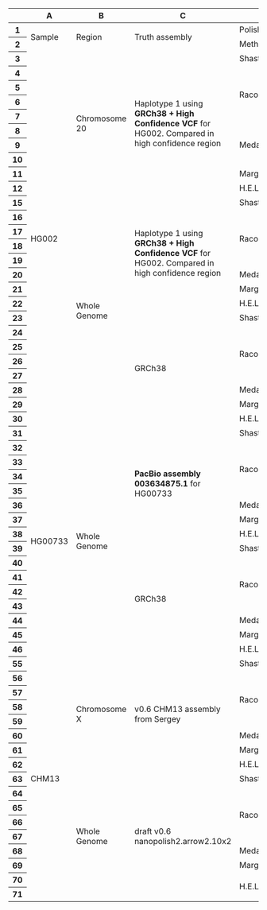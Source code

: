 <div class="ritz grid-container" dir="ltr"><table class="waffle" cellspacing="0" cellpadding="0"><thead><tr><th class="row-header freezebar-origin-ltr"></th><th id="0C0" style="width:89px" class="column-headers-background">A</th><th id="0C1" style="width:105px" class="column-headers-background">B</th><th id="0C2" style="width:151px" class="column-headers-background">C</th><th id="0C3" style="width:151px" class="column-headers-background">D</th><th id="0C4" style="width:191px" class="column-headers-background">E</th><th id="0C5" style="width:100px" class="column-headers-background">F</th><th id="0C6" style="width:100px" class="column-headers-background">G</th><th id="0C7" style="width:100px" class="column-headers-background">H</th><th id="0C8" style="width:100px" class="column-headers-background">I</th><th id="0C9" style="width:100px" class="column-headers-background">J</th><th id="0C10" style="width:100px" class="column-headers-background">K</th><th id="0C11" style="width:100px" class="column-headers-background">L</th><th id="0C12" style="width:100px" class="column-headers-background">M</th><th id="0C13" style="width:176px" class="column-headers-background">N</th></tr></thead><tbody><tr style='height:20px;'><th id="0R0" style="height: 20px;" class="row-headers-background"><div class="row-header-wrapper" style="line-height: 20px;">1</div></th><td class="s0" dir="ltr" rowspan="2">Sample</td><td class="s0" dir="ltr" rowspan="2">Region</td><td class="s1" dir="ltr" rowspan="2">Truth assembly</td><td class="s0" dir="ltr" colspan="2">Polisher</td><td class="s2" dir="ltr" colspan="4">Percentage Errors</td><td class="s2" dir="ltr" colspan="4">Q Scores</td><td class="s0" dir="ltr" rowspan="2">Comments</td></tr><tr style='height:20px;'><th id="0R1" style="height: 20px;" class="row-headers-background"><div class="row-header-wrapper" style="line-height: 20px;">2</div></th><td class="s0" dir="ltr">Method</td><td class="s0" dir="ltr">Model</td><td class="s3" dir="ltr">err_bal</td><td class="s3" dir="ltr">iden</td><td class="s3" dir="ltr">del</td><td class="s4" dir="ltr">ins</td><td class="s3" dir="ltr">err_bal</td><td class="s3" dir="ltr">iden</td><td class="s3" dir="ltr">del</td><td class="s4" dir="ltr">ins</td></tr><tr style='height:20px;'><th id="0R2" style="height: 20px;" class="row-headers-background"><div class="row-header-wrapper" style="line-height: 20px;">3</div></th><td class="s5" dir="ltr" rowspan="26">HG002</td><td class="s6" dir="ltr" rowspan="10">Chromosome 20</td><td class="s7" dir="ltr" rowspan="10">Haplotype 1 using <span style="font-weight:bold;">GRCh38 + High Confidence VCF</span> for HG002. Compared in high confidence region</td><td class="s8" dir="ltr">Shasta</td><td class="s8" dir="ltr">-</td><td class="s9" dir="ltr">1.080%</td><td class="s9" dir="ltr">0.062%</td><td class="s9" dir="ltr">0.915%</td><td class="s8" dir="ltr">0.104%</td><td class="s9" dir="ltr">19.670</td><td class="s9" dir="ltr">32.100</td><td class="s9" dir="ltr">20.390</td><td class="s8" dir="ltr">29.820</td><td class="s10"></td></tr><tr style='height:20px;'><th id="0R3" style="height: 20px;" class="row-headers-background"><div class="row-header-wrapper" style="line-height: 20px;">4</div></th><td class="s11" dir="ltr" rowspan="4">Racon</td><td class="s11" dir="ltr">1x</td><td class="s12" dir="ltr">0.586%</td><td class="s12" dir="ltr">0.060%</td><td class="s12" dir="ltr">0.453%</td><td class="s11" dir="ltr">0.072%</td><td class="s12" dir="ltr">22.320</td><td class="s12" dir="ltr">32.180</td><td class="s12" dir="ltr">23.440</td><td class="s11" dir="ltr">31.410</td><td class="s10"></td></tr><tr style='height:20px;'><th id="0R4" style="height: 20px;" class="row-headers-background"><div class="row-header-wrapper" style="line-height: 20px;">5</div></th><td class="s11" dir="ltr">2x</td><td class="s12" dir="ltr">0.582%</td><td class="s12" dir="ltr">0.065%</td><td class="s12" dir="ltr">0.442%</td><td class="s11" dir="ltr">0.075%</td><td class="s12" dir="ltr">22.350</td><td class="s12" dir="ltr">31.880</td><td class="s12" dir="ltr">23.540</td><td class="s11" dir="ltr">31.260</td><td class="s10"></td></tr><tr style='height:20px;'><th id="0R5" style="height: 20px;" class="row-headers-background"><div class="row-header-wrapper" style="line-height: 20px;">6</div></th><td class="s11" dir="ltr">3x</td><td class="s12" dir="ltr">0.559%</td><td class="s12" dir="ltr">0.059%</td><td class="s12" dir="ltr">0.428%</td><td class="s11" dir="ltr">0.072%</td><td class="s12" dir="ltr">22.530</td><td class="s12" dir="ltr">32.310</td><td class="s12" dir="ltr">23.690</td><td class="s11" dir="ltr">31.400</td><td class="s10"></td></tr><tr style='height:20px;'><th id="0R6" style="height: 20px;" class="row-headers-background"><div class="row-header-wrapper" style="line-height: 20px;">7</div></th><td class="s11" dir="ltr">4x</td><td class="s12" dir="ltr">0.569%</td><td class="s12" dir="ltr">0.065%</td><td class="s12" dir="ltr">0.429%</td><td class="s11" dir="ltr">0.075%</td><td class="s12" dir="ltr">22.450</td><td class="s12" dir="ltr">31.890</td><td class="s12" dir="ltr">23.680</td><td class="s11" dir="ltr">31.230</td><td class="s10"></td></tr><tr style='height:20px;'><th id="0R7" style="height: 20px;" class="row-headers-background"><div class="row-header-wrapper" style="line-height: 20px;">8</div></th><td class="s13" dir="ltr" rowspan="3">Medaka</td><td class="s13" dir="ltr">r941_flip235</td><td class="s14" dir="ltr">0.479%</td><td class="s14" dir="ltr">0.062%</td><td class="s14" dir="ltr">0.346%</td><td class="s13" dir="ltr">0.071%</td><td class="s14" dir="ltr">23.200</td><td class="s14" dir="ltr">32.070</td><td class="s14" dir="ltr">24.600</td><td class="s13" dir="ltr">31.500</td><td class="s10"></td></tr><tr style='height:20px;'><th id="0R8" style="height: 20px;" class="row-headers-background"><div class="row-header-wrapper" style="line-height: 20px;">9</div></th><td class="s13" dir="ltr">r941_flip213</td><td class="s14" dir="ltr">0.543%</td><td class="s14" dir="ltr">0.056%</td><td class="s14" dir="ltr">0.440%</td><td class="s13" dir="ltr">0.047%</td><td class="s14" dir="ltr">22.650</td><td class="s14" dir="ltr">32.510</td><td class="s14" dir="ltr">23.570</td><td class="s13" dir="ltr">33.260</td><td class="s10"></td></tr><tr style='height:20px;'><th id="0R9" style="height: 20px;" class="row-headers-background"><div class="row-header-wrapper" style="line-height: 20px;">10</div></th><td class="s13" dir="ltr">r941_trans</td><td class="s14" dir="ltr">0.582%</td><td class="s14" dir="ltr">0.052%</td><td class="s14" dir="ltr">0.482%</td><td class="s13" dir="ltr">0.048%</td><td class="s14" dir="ltr">22.350</td><td class="s14" dir="ltr">32.850</td><td class="s14" dir="ltr">23.170</td><td class="s13" dir="ltr">33.170</td><td class="s10"></td></tr><tr style='height:20px;'><th id="0R10" style="height: 20px;" class="row-headers-background"><div class="row-header-wrapper" style="line-height: 20px;">11</div></th><td class="s15" dir="ltr">MarginPolish</td><td class="s15" dir="ltr">guppy_ff235</td><td class="s16" dir="ltr">0.450%</td><td class="s16" dir="ltr">0.043%</td><td class="s16" dir="ltr">0.298%</td><td class="s15" dir="ltr">0.109%</td><td class="s16" dir="ltr">23.470</td><td class="s16" dir="ltr">33.660</td><td class="s16" dir="ltr">25.260</td><td class="s15" dir="ltr">31.100</td><td class="s10"></td></tr><tr style='height:20px;'><th id="0R11" style="height: 20px;" class="row-headers-background"><div class="row-header-wrapper" style="line-height: 20px;">12</div></th><td class="s17" dir="ltr">H.E.L.E.N.</td><td class="s17" dir="ltr">rl941_flip235</td><td class="s18" dir="ltr">0.368%</td><td class="s18" dir="ltr">0.041%</td><td class="s18" dir="ltr">0.232%</td><td class="s17" dir="ltr">0.095%</td><td class="s18" dir="ltr">24.340</td><td class="s18" dir="ltr">33.850</td><td class="s18" dir="ltr">26.350</td><td class="s17" dir="ltr">30.240</td><td class="s19"></td></tr><tr style='height:20px;'><th id="0R14" style="height: 20px;" class="row-headers-background"><div class="row-header-wrapper" style="line-height: 20px;">15</div></th><td class="s6" dir="ltr" rowspan="16">Whole Genome</td><td class="s7" dir="ltr" rowspan="8">Haplotype 1 using <span style="font-weight:bold;">GRCh38 + High Confidence VCF</span> for HG002. Compared in high confidence region</td><td class="s8" dir="ltr">Shasta</td><td class="s8" dir="ltr">-</td><td class="s9" dir="ltr">1.030%</td><td class="s9" dir="ltr">0.058%</td><td class="s9" dir="ltr">0.861%</td><td class="s8" dir="ltr">0.111%</td><td class="s9" dir="ltr">19.870</td><td class="s9" dir="ltr">32.370</td><td class="s9" dir="ltr">20.650</td><td class="s8" dir="ltr">29.560</td><td class="s10"></td></tr><tr style='height:20px;'><th id="0R15" style="height: 20px;" class="row-headers-background"><div class="row-header-wrapper" style="line-height: 20px;">16</div></th><td class="s11" rowspan="4">Racon</td><td class="s20">1x</td><td class="s21" dir="ltr">0.732%</td><td class="s21" dir="ltr">0.053%</td><td class="s21" dir="ltr">0.606%</td><td class="s20" dir="ltr">0.073%</td><td class="s21" dir="ltr">21.360</td><td class="s21" dir="ltr">32.800</td><td class="s21" dir="ltr">22.170</td><td class="s20" dir="ltr">31.350</td><td class="s10"></td></tr><tr style='height:20px;'><th id="0R16" style="height: 20px;" class="row-headers-background"><div class="row-header-wrapper" style="line-height: 20px;">17</div></th><td class="s20">2x</td><td class="s21" dir="ltr">0.719%</td><td class="s21" dir="ltr">0.052%</td><td class="s21" dir="ltr">0.593%</td><td class="s20" dir="ltr">0.074%</td><td class="s21" dir="ltr">21.440</td><td class="s21" dir="ltr">32.870</td><td class="s21" dir="ltr">22.270</td><td class="s20" dir="ltr">31.310</td><td class="s10"></td></tr><tr style='height:20px;'><th id="0R17" style="height: 20px;" class="row-headers-background"><div class="row-header-wrapper" style="line-height: 20px;">18</div></th><td class="s20">3x</td><td class="s21" dir="ltr">0.706%</td><td class="s21" dir="ltr">0.051%</td><td class="s21" dir="ltr">0.579%</td><td class="s20" dir="ltr">0.076%</td><td class="s21" dir="ltr">21.510</td><td class="s21" dir="ltr">32.900</td><td class="s21" dir="ltr">22.370</td><td class="s20" dir="ltr">31.200</td><td class="s10"></td></tr><tr style='height:20px;'><th id="0R18" style="height: 20px;" class="row-headers-background"><div class="row-header-wrapper" style="line-height: 20px;">19</div></th><td class="s20">4x</td><td class="s21" dir="ltr">0.711%</td><td class="s21" dir="ltr">0.052%</td><td class="s21" dir="ltr">0.585%</td><td class="s20" dir="ltr">0.075%</td><td class="s21" dir="ltr">21.480</td><td class="s21" dir="ltr">32.880</td><td class="s21" dir="ltr">22.330</td><td class="s20" dir="ltr">31.260</td><td class="s10"></td></tr><tr style='height:20px;'><th id="0R19" style="height: 20px;" class="row-headers-background"><div class="row-header-wrapper" style="line-height: 20px;">20</div></th><td class="s13" dir="ltr">Medaka</td><td class="s13" dir="ltr">r941_flip235</td><td class="s14" dir="ltr">0.447%</td><td class="s14" dir="ltr">0.049%</td><td class="s14" dir="ltr">0.324%</td><td class="s13" dir="ltr">0.074%</td><td class="s14" dir="ltr">23.500</td><td class="s14" dir="ltr">33.110</td><td class="s14" dir="ltr">24.890</td><td class="s13" dir="ltr">31.310</td><td class="s10"></td></tr><tr style='height:20px;'><th id="0R20" style="height: 20px;" class="row-headers-background"><div class="row-header-wrapper" style="line-height: 20px;">21</div></th><td class="s15" dir="ltr">MarginPolish</td><td class="s15" dir="ltr">guppy_ff235</td><td class="s16" dir="ltr">0.432%</td><td class="s16" dir="ltr">0.042%</td><td class="s16" dir="ltr">0.268%</td><td class="s15" dir="ltr">0.122%</td><td class="s16" dir="ltr">23.640</td><td class="s16" dir="ltr">33.730</td><td class="s16" dir="ltr">25.720</td><td class="s15" dir="ltr">29.130</td><td class="s10"></td></tr><tr style='height:20px;'><th id="0R21" style="height: 20px;" class="row-headers-background"><div class="row-header-wrapper" style="line-height: 20px;">22</div></th><td class="s17" dir="ltr">H.E.L.E.N.</td><td class="s17" dir="ltr">rl941_flip235</td><td class="s18" dir="ltr">0.354%</td><td class="s18" dir="ltr">0.039%</td><td class="s18" dir="ltr">0.208%</td><td class="s17" dir="ltr">0.107%</td><td class="s18" dir="ltr">24.510</td><td class="s18" dir="ltr">34.050</td><td class="s18" dir="ltr">26.810</td><td class="s17" dir="ltr">29.730</td><td class="s5"></td></tr><tr style='height:20px;'><th id="0R22" style="height: 20px;" class="row-headers-background"><div class="row-header-wrapper" style="line-height: 20px;">23</div></th><td class="s22" dir="ltr" rowspan="8">GRCh38</td><td class="s8" dir="ltr">Shasta</td><td class="s8" dir="ltr">-</td><td class="s9" dir="ltr">1.525%</td><td class="s9" dir="ltr">0.180%</td><td class="s9" dir="ltr">1.067%</td><td class="s8" dir="ltr">0.280%</td><td class="s9" dir="ltr">18.170</td><td class="s9" dir="ltr">27.460</td><td class="s9" dir="ltr">19.720</td><td class="s8" dir="ltr">25.530</td><td class="s10"></td></tr><tr style='height:20px;'><th id="0R23" style="height: 20px;" class="row-headers-background"><div class="row-header-wrapper" style="line-height: 20px;">24</div></th><td class="s11" dir="ltr" rowspan="4">Racon</td><td class="s11" dir="ltr">1x</td><td class="s12" dir="ltr">1.143%</td><td class="s12" dir="ltr">0.158%</td><td class="s12" dir="ltr">0.756%</td><td class="s11" dir="ltr">0.230%</td><td class="s12" dir="ltr">19.420</td><td class="s12" dir="ltr">28.010</td><td class="s12" dir="ltr">21.210</td><td class="s11" dir="ltr">26.380</td><td class="s10"></td></tr><tr style='height:20px;'><th id="0R24" style="height: 20px;" class="row-headers-background"><div class="row-header-wrapper" style="line-height: 20px;">25</div></th><td class="s11" dir="ltr">2x</td><td class="s12" dir="ltr">1.121%</td><td class="s12" dir="ltr">0.150%</td><td class="s12" dir="ltr">0.741%</td><td class="s11" dir="ltr">0.231%</td><td class="s12" dir="ltr">19.500</td><td class="s12" dir="ltr">28.230</td><td class="s12" dir="ltr">21.300</td><td class="s11" dir="ltr">26.370</td><td class="s10"></td></tr><tr style='height:20px;'><th id="0R25" style="height: 20px;" class="row-headers-background"><div class="row-header-wrapper" style="line-height: 20px;">26</div></th><td class="s11" dir="ltr">3x</td><td class="s12" dir="ltr">1.103%</td><td class="s12" dir="ltr">0.145%</td><td class="s12" dir="ltr">0.730%</td><td class="s11" dir="ltr">0.229%</td><td class="s12" dir="ltr">19.570</td><td class="s12" dir="ltr">28.380</td><td class="s12" dir="ltr">21.370</td><td class="s11" dir="ltr">26.390</td><td class="s10"></td></tr><tr style='height:20px;'><th id="0R26" style="height: 20px;" class="row-headers-background"><div class="row-header-wrapper" style="line-height: 20px;">27</div></th><td class="s11" dir="ltr">4x</td><td class="s12" dir="ltr">1.101%</td><td class="s12" dir="ltr">0.145%</td><td class="s12" dir="ltr">0.724%</td><td class="s11" dir="ltr">0.233%</td><td class="s12" dir="ltr">19.580</td><td class="s12" dir="ltr">28.390</td><td class="s12" dir="ltr">21.400</td><td class="s11" dir="ltr">26.320</td><td class="s10"></td></tr><tr style='height:20px;'><th id="0R27" style="height: 20px;" class="row-headers-background"><div class="row-header-wrapper" style="line-height: 20px;">28</div></th><td class="s13" dir="ltr">Medaka</td><td class="s13" dir="ltr">r941_flip235</td><td class="s14" dir="ltr">0.801%</td><td class="s14" dir="ltr">0.140%</td><td class="s14" dir="ltr">0.451%</td><td class="s13" dir="ltr">0.211%</td><td class="s14" dir="ltr">20.960</td><td class="s14" dir="ltr">28.550</td><td class="s14" dir="ltr">23.460</td><td class="s13" dir="ltr">26.750</td><td class="s10"></td></tr><tr style='height:20px;'><th id="0R28" style="height: 20px;" class="row-headers-background"><div class="row-header-wrapper" style="line-height: 20px;">29</div></th><td class="s15" dir="ltr">MarginPolish</td><td class="s15" dir="ltr">guppy_ff235</td><td class="s16" dir="ltr">0.766%</td><td class="s16" dir="ltr">0.128%</td><td class="s16" dir="ltr">0.379%</td><td class="s15" dir="ltr">0.259%</td><td class="s16" dir="ltr">21.160</td><td class="s16" dir="ltr">28.920</td><td class="s16" dir="ltr">24.210</td><td class="s15" dir="ltr">25.870</td><td class="s10"></td></tr><tr style='height:20px;'><th id="0R29" style="height: 20px;" class="row-headers-background"><div class="row-header-wrapper" style="line-height: 20px;">30</div></th><td class="s17" dir="ltr">H.E.L.E.N.</td><td class="s17" dir="ltr">rl941_flip235</td><td class="s18" dir="ltr">0.753%</td><td class="s18" dir="ltr">0.142%</td><td class="s18" dir="ltr">0.358%</td><td class="s17" dir="ltr">0.254%</td><td class="s18" dir="ltr">21.230</td><td class="s18" dir="ltr">28.490</td><td class="s18" dir="ltr">24.460</td><td class="s17" dir="ltr">25.960</td><td class="s19"></td></tr><tr style='height:20px;'><th id="0R30" style="height: 20px;" class="row-headers-background"><div class="row-header-wrapper" style="line-height: 20px;">31</div></th><td class="s19" dir="ltr" rowspan="16">HG00733</td><td class="s7" dir="ltr" rowspan="16">Whole Genome</td><td class="s7" dir="ltr" rowspan="8"><span style="font-weight:bold;">PacBio assembly 003634875.1</span> for HG00733</td><td class="s8" dir="ltr">Shasta</td><td class="s8" dir="ltr">-</td><td class="s9" dir="ltr">1.217%</td><td class="s9" dir="ltr">0.084%</td><td class="s9" dir="ltr">0.963%</td><td class="s8" dir="ltr">0.170%</td><td class="s9" dir="ltr">19.150</td><td class="s9" dir="ltr">30.770</td><td class="s9" dir="ltr">20.160</td><td class="s8" dir="ltr">27.680</td><td class="s10"></td></tr><tr style='height:20px;'><th id="0R31" style="height: 20px;" class="row-headers-background"><div class="row-header-wrapper" style="line-height: 20px;">32</div></th><td class="s11" dir="ltr" rowspan="4">Racon</td><td class="s11" dir="ltr">1x</td><td class="s12" dir="ltr">0.863%</td><td class="s12" dir="ltr">0.081%</td><td class="s12" dir="ltr">0.659%</td><td class="s11" dir="ltr">0.124%</td><td class="s12" dir="ltr">20.640</td><td class="s12" dir="ltr">30.910</td><td class="s12" dir="ltr">21.810</td><td class="s11" dir="ltr">29.080</td><td class="s10"></td></tr><tr style='height:20px;'><th id="0R32" style="height: 20px;" class="row-headers-background"><div class="row-header-wrapper" style="line-height: 20px;">33</div></th><td class="s11" dir="ltr">2x</td><td class="s12" dir="ltr">0.850%</td><td class="s12" dir="ltr">0.085%</td><td class="s12" dir="ltr">0.639%</td><td class="s11" dir="ltr">0.126%</td><td class="s12" dir="ltr">20.710</td><td class="s12" dir="ltr">30.720</td><td class="s12" dir="ltr">21.940</td><td class="s11" dir="ltr">28.980</td><td class="s10"></td></tr><tr style='height:20px;'><th id="0R33" style="height: 20px;" class="row-headers-background"><div class="row-header-wrapper" style="line-height: 20px;">34</div></th><td class="s11" dir="ltr">3x</td><td class="s12" dir="ltr">0.845%</td><td class="s12" dir="ltr">0.087%</td><td class="s12" dir="ltr">0.630%</td><td class="s11" dir="ltr">0.129%</td><td class="s12" dir="ltr">20.730</td><td class="s12" dir="ltr">30.580</td><td class="s12" dir="ltr">22.010</td><td class="s11" dir="ltr">28.910</td><td class="s10"></td></tr><tr style='height:20px;'><th id="0R34" style="height: 20px;" class="row-headers-background"><div class="row-header-wrapper" style="line-height: 20px;">35</div></th><td class="s11" dir="ltr">4x</td><td class="s12" dir="ltr">0.839%</td><td class="s12" dir="ltr">0.085%</td><td class="s12" dir="ltr">0.624%</td><td class="s11" dir="ltr">0.131%</td><td class="s12" dir="ltr">20.760</td><td class="s12" dir="ltr">30.710</td><td class="s12" dir="ltr">22.050</td><td class="s11" dir="ltr">28.840</td><td class="s10"></td></tr><tr style='height:20px;'><th id="0R35" style="height: 20px;" class="row-headers-background"><div class="row-header-wrapper" style="line-height: 20px;">36</div></th><td class="s13" dir="ltr">Medaka</td><td class="s13" dir="ltr">r941_flip235</td><td class="s14" dir="ltr">0.579%</td><td class="s14" dir="ltr">0.082%</td><td class="s14" dir="ltr">0.382%</td><td class="s13" dir="ltr">0.116%</td><td class="s14" dir="ltr">22.370</td><td class="s14" dir="ltr">30.850</td><td class="s14" dir="ltr">24.180</td><td class="s13" dir="ltr">29.370</td><td class="s10"></td></tr><tr style='height:20px;'><th id="0R36" style="height: 20px;" class="row-headers-background"><div class="row-header-wrapper" style="line-height: 20px;">37</div></th><td class="s15" dir="ltr">MarginPolish</td><td class="s15" dir="ltr">guppy_ff235</td><td class="s16" dir="ltr">0.586%</td><td class="s16" dir="ltr">0.069%</td><td class="s16" dir="ltr">0.340%</td><td class="s15" dir="ltr">0.177%</td><td class="s16" dir="ltr">22.320</td><td class="s16" dir="ltr">31.600</td><td class="s16" dir="ltr">24.680</td><td class="s15" dir="ltr">27.510</td><td class="s10"></td></tr><tr style='height:20px;'><th id="0R37" style="height: 20px;" class="row-headers-background"><div class="row-header-wrapper" style="line-height: 20px;">38</div></th><td class="s17" dir="ltr">H.E.L.E.N.</td><td class="s17" dir="ltr">rl941_flip235</td><td class="s18" dir="ltr">0.533%</td><td class="s18" dir="ltr">0.069%</td><td class="s18" dir="ltr">0.311%</td><td class="s17" dir="ltr">0.153%</td><td class="s18" dir="ltr">22.730</td><td class="s18" dir="ltr">31.620</td><td class="s18" dir="ltr">25.070</td><td class="s17" dir="ltr">28.160</td><td class="s19"></td></tr><tr style='height:20px;'><th id="0R38" style="height: 20px;" class="row-headers-background"><div class="row-header-wrapper" style="line-height: 20px;">39</div></th><td class="s22" dir="ltr" rowspan="8">GRCh38</td><td class="s8" dir="ltr">Shasta</td><td class="s8" dir="ltr">-</td><td class="s9" dir="ltr">1.457%</td><td class="s9" dir="ltr">0.165%</td><td class="s9" dir="ltr">1.005%</td><td class="s8" dir="ltr">0.289%</td><td class="s9" dir="ltr">18.360</td><td class="s9" dir="ltr">27.820</td><td class="s9" dir="ltr">19.980</td><td class="s8" dir="ltr">25.390</td><td class="s10"></td></tr><tr style='height:20px;'><th id="0R39" style="height: 20px;" class="row-headers-background"><div class="row-header-wrapper" style="line-height: 20px;">40</div></th><td class="s11" dir="ltr" rowspan="4">Racon</td><td class="s11" dir="ltr">1x</td><td class="s12" dir="ltr">1.096%</td><td class="s12" dir="ltr">0.156%</td><td class="s12" dir="ltr">0.702%</td><td class="s11" dir="ltr">0.240%</td><td class="s12" dir="ltr">19.600</td><td class="s12" dir="ltr">28.070</td><td class="s12" dir="ltr">21.540</td><td class="s11" dir="ltr">26.200</td><td class="s10"></td></tr><tr style='height:20px;'><th id="0R40" style="height: 20px;" class="row-headers-background"><div class="row-header-wrapper" style="line-height: 20px;">41</div></th><td class="s11" dir="ltr">2x</td><td class="s12" dir="ltr">1.069%</td><td class="s12" dir="ltr">0.152%</td><td class="s12" dir="ltr">0.679%</td><td class="s11" dir="ltr">0.239%</td><td class="s12" dir="ltr">19.710</td><td class="s12" dir="ltr">28.190</td><td class="s12" dir="ltr">21.680</td><td class="s11" dir="ltr">26.210</td><td class="s10"></td></tr><tr style='height:20px;'><th id="0R41" style="height: 20px;" class="row-headers-background"><div class="row-header-wrapper" style="line-height: 20px;">42</div></th><td class="s11" dir="ltr">3x</td><td class="s12" dir="ltr">1.055%</td><td class="s12" dir="ltr">0.150%</td><td class="s12" dir="ltr">0.670%</td><td class="s11" dir="ltr">0.236%</td><td class="s12" dir="ltr">19.770</td><td class="s12" dir="ltr">28.230</td><td class="s12" dir="ltr">21.740</td><td class="s11" dir="ltr">26.270</td><td class="s10"></td></tr><tr style='height:20px;'><th id="0R42" style="height: 20px;" class="row-headers-background"><div class="row-header-wrapper" style="line-height: 20px;">43</div></th><td class="s11" dir="ltr">4x</td><td class="s12" dir="ltr">1.054%</td><td class="s12" dir="ltr">0.152%</td><td class="s12" dir="ltr">0.664%</td><td class="s11" dir="ltr">0.239%</td><td class="s12" dir="ltr">19.780</td><td class="s12" dir="ltr">28.180</td><td class="s12" dir="ltr">21.780</td><td class="s11" dir="ltr">26.210</td><td class="s10"></td></tr><tr style='height:20px;'><th id="0R43" style="height: 20px;" class="row-headers-background"><div class="row-header-wrapper" style="line-height: 20px;">44</div></th><td class="s13" dir="ltr">Medaka</td><td class="s13" dir="ltr">r941_flip235</td><td class="s14" dir="ltr">0.778%</td><td class="s14" dir="ltr">0.150%</td><td class="s14" dir="ltr">0.416%</td><td class="s13" dir="ltr">0.213%</td><td class="s14" dir="ltr">21.090</td><td class="s14" dir="ltr">28.240</td><td class="s14" dir="ltr">23.810</td><td class="s13" dir="ltr">26.710</td><td class="s10"></td></tr><tr style='height:20px;'><th id="0R44" style="height: 20px;" class="row-headers-background"><div class="row-header-wrapper" style="line-height: 20px;">45</div></th><td class="s15" dir="ltr">MarginPolish</td><td class="s15" dir="ltr">-</td><td class="s16" dir="ltr">0.806%</td><td class="s16" dir="ltr">0.142%</td><td class="s16" dir="ltr">0.375%</td><td class="s15" dir="ltr">0.289%</td><td class="s16" dir="ltr">20.940</td><td class="s16" dir="ltr">28.470</td><td class="s16" dir="ltr">24.260</td><td class="s15" dir="ltr">25.390</td><td class="s10"></td></tr><tr style='height:20px;'><th id="0R45" style="height: 20px;" class="row-headers-background"><div class="row-header-wrapper" style="line-height: 20px;">46</div></th><td class="s17" dir="ltr">H.E.L.E.N.</td><td class="s17" dir="ltr">rl941_flip235</td><td class="s18" dir="ltr">0.736%</td><td class="s18" dir="ltr">0.137%</td><td class="s18" dir="ltr">0.337%</td><td class="s17" dir="ltr">0.262%</td><td class="s18" dir="ltr">21.330</td><td class="s18" dir="ltr">28.620</td><td class="s18" dir="ltr">24.730</td><td class="s17" dir="ltr">25.820</td><td class="s19"></td></tr><tr style='height:20px;'><th id="0R54" style="height: 20px;" class="row-headers-background"><div class="row-header-wrapper" style="line-height: 20px;">55</div></th><td class="s19" dir="ltr" rowspan="17">CHM13</td><td class="s7" dir="ltr" rowspan="8">Chromosome X</td><td class="s7" dir="ltr" rowspan="8">v0.6 CHM13 assembly from Sergey</td><td class="s8" dir="ltr">Shasta</td><td class="s8" dir="ltr">-</td><td class="s9" dir="ltr">0.494%</td><td class="s9" dir="ltr">0.015%</td><td class="s9" dir="ltr">0.419%</td><td class="s8" dir="ltr">0.060%</td><td class="s9" dir="ltr">23.060</td><td class="s9" dir="ltr">38.200</td><td class="s9" dir="ltr">23.780</td><td class="s8" dir="ltr">32.190</td><td class="s23"></td></tr><tr style='height:20px;'><th id="0R55" style="height: 20px;" class="row-headers-background"><div class="row-header-wrapper" style="line-height: 20px;">56</div></th><td class="s11" dir="ltr" rowspan="4">Racon</td><td class="s11" dir="ltr">1x</td><td class="s12" dir="ltr">0.390%</td><td class="s12" dir="ltr">0.038%</td><td class="s12" dir="ltr">0.228%</td><td class="s11" dir="ltr">0.124%</td><td class="s12" dir="ltr">24.090</td><td class="s12" dir="ltr">34.180</td><td class="s12" dir="ltr">26.430</td><td class="s11" dir="ltr">29.060</td><td class="s23"></td></tr><tr style='height:20px;'><th id="0R56" style="height: 20px;" class="row-headers-background"><div class="row-header-wrapper" style="line-height: 20px;">57</div></th><td class="s11" dir="ltr">2x</td><td class="s12" dir="ltr">0.356%</td><td class="s12" dir="ltr">0.026%</td><td class="s12" dir="ltr">0.212%</td><td class="s11" dir="ltr">0.118%</td><td class="s12" dir="ltr">24.490</td><td class="s12" dir="ltr">35.910</td><td class="s12" dir="ltr">26.730</td><td class="s11" dir="ltr">29.280</td><td class="s23"></td></tr><tr style='height:20px;'><th id="0R57" style="height: 20px;" class="row-headers-background"><div class="row-header-wrapper" style="line-height: 20px;">58</div></th><td class="s11" dir="ltr">3x</td><td class="s12" dir="ltr">0.347%</td><td class="s12" dir="ltr">0.024%</td><td class="s12" dir="ltr">0.203%</td><td class="s11" dir="ltr">0.120%</td><td class="s12" dir="ltr">24.590</td><td class="s12" dir="ltr">36.160</td><td class="s12" dir="ltr">26.920</td><td class="s11" dir="ltr">29.210</td><td class="s23"></td></tr><tr style='height:20px;'><th id="0R58" style="height: 20px;" class="row-headers-background"><div class="row-header-wrapper" style="line-height: 20px;">59</div></th><td class="s11" dir="ltr">4x</td><td class="s12" dir="ltr">0.340%</td><td class="s12" dir="ltr">0.021%</td><td class="s12" dir="ltr">0.204%</td><td class="s11" dir="ltr">0.115%</td><td class="s12" dir="ltr">24.690</td><td class="s12" dir="ltr">36.730</td><td class="s12" dir="ltr">26.910</td><td class="s11" dir="ltr">29.390</td><td class="s23"></td></tr><tr style='height:20px;'><th id="0R59" style="height: 20px;" class="row-headers-background"><div class="row-header-wrapper" style="line-height: 20px;">60</div></th><td class="s13" dir="ltr">Medaka</td><td class="s13" dir="ltr">r941_flip213</td><td class="s14" dir="ltr">0.127%</td><td class="s14" dir="ltr">0.013%</td><td class="s14" dir="ltr">0.044%</td><td class="s13" dir="ltr">0.070%</td><td class="s14" dir="ltr">28.950</td><td class="s14" dir="ltr">38.800</td><td class="s14" dir="ltr">33.570</td><td class="s13" dir="ltr">31.540</td><td class="s24" dir="ltr"></td></tr><tr style='height:20px;'><th id="0R60" style="height: 20px;" class="row-headers-background"><div class="row-header-wrapper" style="line-height: 20px;">61</div></th><td class="s15" dir="ltr">MarginPolish</td><td class="s15" dir="ltr">guppy_ff233</td><td class="s16" dir="ltr">0.269%</td><td class="s16" dir="ltr">0.024%</td><td class="s16" dir="ltr">0.067%</td><td class="s15" dir="ltr">0.178%</td><td class="s16" dir="ltr">25.700</td><td class="s16" dir="ltr">36.170</td><td class="s16" dir="ltr">31.720</td><td class="s15" dir="ltr">27.500</td><td class="s23"></td></tr><tr style='height:20px;'><th id="0R61" style="height: 20px;" class="row-headers-background"><div class="row-header-wrapper" style="line-height: 20px;">62</div></th><td class="s17" dir="ltr">H.E.L.E.N.</td><td class="s17" dir="ltr">rl941_flip233_hap</td><td class="s18" dir="ltr">0.119%</td><td class="s18" dir="ltr">0.010%</td><td class="s18" dir="ltr">0.087%</td><td class="s17" dir="ltr">0.023%</td><td class="s18" dir="ltr">29.240</td><td class="s18" dir="ltr">40.200</td><td class="s18" dir="ltr">30.610</td><td class="s17" dir="ltr">36.430</td><td class="s25"></td></tr><tr style='height:20px;'><th id="0R62" style="height: 20px;" class="row-headers-background"><div class="row-header-wrapper" style="line-height: 20px;">63</div></th><td class="s7" dir="ltr" rowspan="9">Whole Genome</td><td class="s7" dir="ltr" rowspan="9">draft v0.6 nanopolish2.arrow2.10x2</td><td class="s8" dir="ltr">Shasta</td><td class="s8" dir="ltr">-</td><td class="s9" dir="ltr">0.626%</td><td class="s9" dir="ltr">0.048%</td><td class="s9" dir="ltr">0.469%</td><td class="s8" dir="ltr">0.109%</td><td class="s9" dir="ltr">22.030</td><td class="s9" dir="ltr">33.150</td><td class="s9" dir="ltr">23.290</td><td class="s8" dir="ltr">29.610</td><td class="s23"></td></tr><tr style='height:20px;'><th id="0R63" style="height: 20px;" class="row-headers-background"><div class="row-header-wrapper" style="line-height: 20px;">64</div></th><td class="s11" dir="ltr" rowspan="4">Racon</td><td class="s11" dir="ltr">1x</td><td class="s12" dir="ltr">0.525%</td><td class="s12" dir="ltr">0.086%</td><td class="s12" dir="ltr">0.256%</td><td class="s11" dir="ltr">0.183%</td><td class="s12" dir="ltr">22.800</td><td class="s12" dir="ltr">30.660</td><td class="s12" dir="ltr">25.920</td><td class="s11" dir="ltr">27.370</td><td class="s23"></td></tr><tr style='height:20px;'><th id="0R64" style="height: 20px;" class="row-headers-background"><div class="row-header-wrapper" style="line-height: 20px;">65</div></th><td class="s11" dir="ltr">2x</td><td class="s12" dir="ltr">0.513%</td><td class="s12" dir="ltr">0.078%</td><td class="s12" dir="ltr">0.252%</td><td class="s11" dir="ltr">0.183%</td><td class="s12" dir="ltr">22.900</td><td class="s12" dir="ltr">31.060</td><td class="s12" dir="ltr">25.990</td><td class="s11" dir="ltr">27.370</td><td class="s23"></td></tr><tr style='height:20px;'><th id="0R65" style="height: 20px;" class="row-headers-background"><div class="row-header-wrapper" style="line-height: 20px;">66</div></th><td class="s11" dir="ltr">3x</td><td class="s12" dir="ltr">0.496%</td><td class="s12" dir="ltr">0.073%</td><td class="s12" dir="ltr">0.243%</td><td class="s11" dir="ltr">0.180%</td><td class="s12" dir="ltr">23.040</td><td class="s12" dir="ltr">31.360</td><td class="s12" dir="ltr">26.140</td><td class="s11" dir="ltr">27.450</td><td class="s23"></td></tr><tr style='height:20px;'><th id="0R66" style="height: 20px;" class="row-headers-background"><div class="row-header-wrapper" style="line-height: 20px;">67</div></th><td class="s11" dir="ltr">4x</td><td class="s12" dir="ltr">0.498%</td><td class="s12" dir="ltr">0.074%</td><td class="s12" dir="ltr">0.241%</td><td class="s11" dir="ltr">0.183%</td><td class="s12" dir="ltr">23.030</td><td class="s12" dir="ltr">31.290</td><td class="s12" dir="ltr">26.180</td><td class="s11" dir="ltr">27.370</td><td class="s23"></td></tr><tr style='height:20px;'><th id="0R67" style="height: 20px;" class="row-headers-background"><div class="row-header-wrapper" style="line-height: 20px;">68</div></th><td class="s13" dir="ltr">Medaka</td><td class="s13" dir="ltr">r941_flip213</td><td class="s14" dir="ltr">0.417%</td><td class="s14" dir="ltr">0.051%</td><td class="s14" dir="ltr">0.065%</td><td class="s13" dir="ltr">0.302%</td><td class="s14" dir="ltr">23.800</td><td class="s14" dir="ltr">32.940</td><td class="s14" dir="ltr">31.880</td><td class="s13" dir="ltr">25.210</td><td class="s23"></td></tr><tr style='height:20px;'><th id="0R68" style="height: 20px;" class="row-headers-background"><div class="row-header-wrapper" style="line-height: 20px;">69</div></th><td class="s15" dir="ltr">MarginPolish</td><td class="s15" dir="ltr">guppy_ff233</td><td class="s16" dir="ltr">0.384%</td><td class="s16" dir="ltr">0.052%</td><td class="s16" dir="ltr">0.107%</td><td class="s15" dir="ltr">0.224%</td><td class="s16" dir="ltr">24.160</td><td class="s16" dir="ltr">32.820</td><td class="s16" dir="ltr">29.700</td><td class="s15" dir="ltr">26.490</td><td class="s23"></td></tr><tr style='height:20px;'><th id="0R69" style="height: 20px;" class="row-headers-background"><div class="row-header-wrapper" style="line-height: 20px;">70</div></th><td class="s17" dir="ltr" rowspan="2">H.E.L.E.N.</td><td class="s26" dir="ltr">rl941_flip233_hap</td><td class="s27" dir="ltr">0.305%</td><td class="s27" dir="ltr">0.051%</td><td class="s27" dir="ltr">0.168%</td><td class="s26" dir="ltr">0.086%</td><td class="s27" dir="ltr">25.150</td><td class="s27" dir="ltr">32.950</td><td class="s27" dir="ltr">27.730</td><td class="s26" dir="ltr">30.640</td><td class="s23"></td></tr><tr style='height:20px;'><th id="0R70" style="height: 20px;" class="row-headers-background"><div class="row-header-wrapper" style="line-height: 20px;">71</div></th><td class="s28" dir="ltr">rl941_flip233</td><td class="s29" dir="ltr">0.353%</td><td class="s29" dir="ltr">0.054%</td><td class="s29" dir="ltr">0.147%</td><td class="s28" dir="ltr">0.152%</td><td class="s29" dir="ltr">24.520</td><td class="s29" dir="ltr">32.660</td><td class="s29" dir="ltr">28.340</td><td class="s28" dir="ltr">28.180</td><td class="s25"></td></tr></tbody></table></div>
